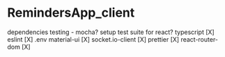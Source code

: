 # RemindersApp_client

dependencies
testing - mocha? setup test suite for react?
typescript [X]
eslint [X]
.env
material-ui [X]
socket.io-client [X]
prettier [X]
react-router-dom [X]
